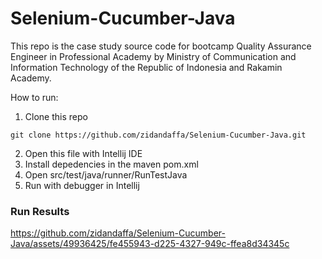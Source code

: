 # Selenium-Cucumber-Java

This repo is the case study source code for bootcamp Quality Assurance Engineer in Professional Academy by Ministry of Communication and Information Technology of the Republic of Indonesia and Rakamin Academy.

How to run:
1. Clone this repo
```
git clone https://github.com/zidandaffa/Selenium-Cucumber-Java.git
```
2. Open this file with Intellij IDE
3. Install depedencies in the maven pom.xml
4. Open src/test/java/runner/RunTestJava
5. Run with debugger in Intellij

### Run Results

https://github.com/zidandaffa/Selenium-Cucumber-Java/assets/49936425/fe455943-d225-4327-949c-ffea8d34345c
